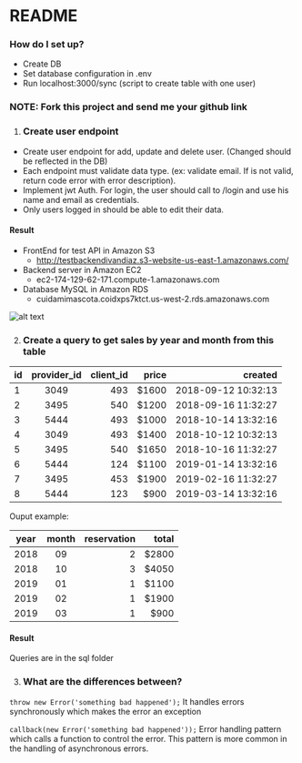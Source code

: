 # README #

### How do I set up? ###

* Create DB
* Set database configuration in .env
* Run localhost:3000/sync (script to create table with one user)

### NOTE: Fork this project and send me your github link ###

1) ### Create user endpoint ###

* Create user endpoint for add, update and delete user. (Changed should be reflected in the DB)
* Each endpoint must validate data type. (ex: validate email. If is not valid, return code error with error description).
* Implement jwt Auth. For login, the user should call to /login and use his name and email as credentials.
* Only users logged in should be able to edit their data.

#### Result ####
* FrontEnd for test API in Amazon S3
  * http://testbackendivandiaz.s3-website-us-east-1.amazonaws.com/
* Backend server in Amazon EC2 
  * ec2-174-129-62-171.compute-1.amazonaws.com
* Database MySQL in Amazon RDS 
  * cuidamimascota.coidxps7ktct.us-west-2.rds.amazonaws.com

![alt text](https://4.bp.blogspot.com/-Au7rb_PYGiQ/WX8_ATaGvAI/AAAAAAAAHOw/H126vk24YHsOUC8hNDhvjqc1hd0iw45HgCLcBGAs/s1600/01_AWS_Architecture.png "AWS")

2) ### Create a query to get sales by year and month from this table ###

| id  | provider_id | client_id  | price | created             |
| --- |:-----------:| ----------:| -----:| -------------------:|
|  1  | 3049        |   493      | $1600 | 2018-09-12 10:32:13 |
|  2  | 3495        |   540      | $1200 | 2018-09-16 11:32:27 |
|  3  | 5444        |   493      | $1000 | 2018-10-14 13:32:16 |
|  4  | 3049        |   493      | $1400 | 2018-10-12 10:32:13 |
|  5  | 3495        |   540      | $1650 | 2018-10-16 11:32:27 |
|  6  | 5444        |   124      | $1100 | 2019-01-14 13:32:16 |
|  7  | 3495        |   453      | $1900 | 2019-02-16 11:32:27 |
|  8  | 5444        |   123      | $900  | 2019-03-14 13:32:16 |


Ouput example:

| year | month | reservation | total |
| ---  |:-----:| -----------:| -----:|
| 2018 |  09   |   2         | $2800 |
| 2018 |  10   |   3         | $4050 |
| 2019 |  01   |   1         | $1100 |
| 2019 |  02   |   1         | $1900 |
| 2019 |  03   |   1         | $900  |

#### Result ####
Queries are in the sql folder

3) ### What are the differences between? ###

```throw new Error('something bad happened');``` 
It handles errors synchronously which makes the error an exception

```callback(new Error('something bad happened'));```
Error handling pattern which calls a function to control the error. This pattern is more common in the handling of asynchronous errors.
